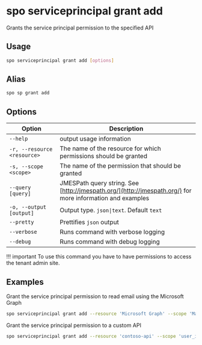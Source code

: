 # spo serviceprincipal grant add

Grants the service principal permission to the specified API

## Usage

```sh
spo serviceprincipal grant add [options]
```

## Alias

```sh
spo sp grant add
```

## Options

Option|Description
------|-----------
`--help`|output usage information
`-r, --resource <resource>`|The name of the resource for which permissions should be granted
`-s, --scope <scope>`|The name of the permission that should be granted
`--query [query]`|JMESPath query string. See [http://jmespath.org/](http://jmespath.org/) for more information and examples
`-o, --output [output]`|Output type. `json\|text`. Default `text`
`--pretty`|Prettifies `json` output
`--verbose`|Runs command with verbose logging
`--debug`|Runs command with debug logging

!!! important
    To use this command you have to have permissions to access the tenant admin site.

## Examples

Grant the service principal permission to read email using the Microsoft Graph

```sh
spo serviceprincipal grant add --resource 'Microsoft Graph' --scope 'Mail.Read'
```

Grant the service principal permission to a custom API

```sh
spo serviceprincipal grant add --resource 'contoso-api' --scope 'user_impersonation'
```
